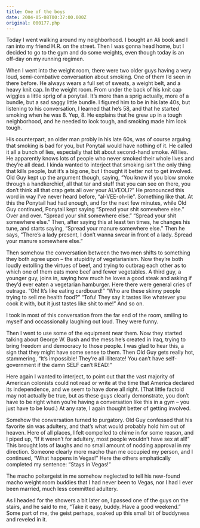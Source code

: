 ```yaml
---
title: One of the boys
date: 2004-05-08T00:37:00.000Z
original: 000177.php
---
```


Today I went walking around my neighborhood. I bought an Ali book and I ran into my friend H.R. on the street. Then I was gonna head home, but I decided to go to the gym and do some weights, even though today is an off-day on my running regimen.

When I went into the weight room, there were two older guys having a very loud, semi-combative conversation about smoking. One of them I’d seen in there before. He always wears a full set of sweats, a weight belt, and a heavy knit cap. In the weight room. From under the back of his knit cap wiggles a little sprig of a ponytail. It’s more than a sprig actually, more of a bundle, but a sad saggy little bundle. I figured him to be in his late 40s, but listening to his conversation, I learned that he’s 58, and that he started smoking when he was 8. Yep, 8. He explains that he grew up in a tough neighborhood, and he needed to look tough, and smoking made him look tough.

His counterpart, an older man probly in his late 60s, was of course arguing that smoking is bad for you, but Ponytail would have nothing of it. He called it all a bunch of lies, especially that bit about second-hand smoke. All lies. He apparently knows lots of people who never smoked their whole lives and they’re all dead. I kinda wanted to interject that smoking isn’t the only thing that kills people, but it’s a big one, but I thought it better not to get involved. Old Guy kept up the argument though, saying, “You know if you blow smoke through a handkerchief, all that tar and stuff that you can see on there, you don’t think all that crap gets all over your ALVEOLI?” He pronounced this word in way I’ve never heard before, “al-VEE-oh-lie”. Something like that. At this the Ponytail had had enough, and for the next few minutes, while Old Guy continued, Ponytail kept saying “Spread your shit somewhere else.” Over and over. “Spread your shit somewhere else.” “Spread your shit somewhere else.” Then, after saying this at least ten times, he changes his tune, and starts saying, “Spread your manure somewhere else.” Then he says, “There’s a lady present, I don’t wanna swear in front of a lady. Spread your manure somewhere else.”

Then somehow the conversation between the two men shifts to something they both agree upon – the stupidity of vegetarianism. Now they’re both loudly extolling the virtues of beef, and trying to outbrag each other as to which one of them eats more beef and fewer vegetables. A third guy, a younger guy, joins in, saying how much he loves a good steak and asking if they’d ever eaten a vegetarian hamburger. Here there were general cries of outrage. “Oh! It’s like eating cardboard!” “Who are these skinny people trying to sell me health food?” “Tofu! They say it tastes like whatever you cook it with, but it just tastes like shit to me!” And so on.

I took in most of this conversation from the far end of the room, smiling to myself and occassionally laughing out loud. They were funny.

Then I went to use some of the equipment near them. Now they started talking about George W. Bush and the mess he’s created in Iraq, trying to bring freedom and democracy to those people. I was glad to hear this, a sign that they might have some sense to them. Then Old Guy gets really hot, stammering, “It’s impossible! They’re all illiterate! You can’t have self-government if the damn SELF can’t READ!”

Here again I wanted to interject, to point out that the vast majority of American colonists could not read or write at the time that America declared its independence, and we seem to have done all right. (That little factoid may not actually be true, but as these guys clearly demonstrate, you don’t have to be right when you’re having a conversation like this in a gym – you just have to be loud.) At any rate, I again thought better of getting involved.

Somehow the conversation turned to purgatory. Old Guy confessed that his favorite sin was adultery, and that’s what would probably hold him out of heaven. Here of all places, I felt compelled to chime in for some reason, and I piped up, “If it weren’t for adultery, most people wouldn’t have sex at all!” This brought lots of laughs and no small amount of nodding approval in my direction. Someone clearly more macho than me occupied my person, and I continued, “What happens in Vegas!” Here the others emphatically completed my sentence: “Stays in Vegas!”

The macho poltergeist in me somehow neglected to tell his new-found macho weight room buddies that I had never been to Vegas, nor I had I ever been married, much less committed adultery.

As I headed for the showers a bit later on, I passed one of the guys on the stairs, and he said to me, “Take it easy, buddy. Have a good weekend.” Some part of me, the geist perhaps, soaked up this small bit of buddyness and reveled in it.
